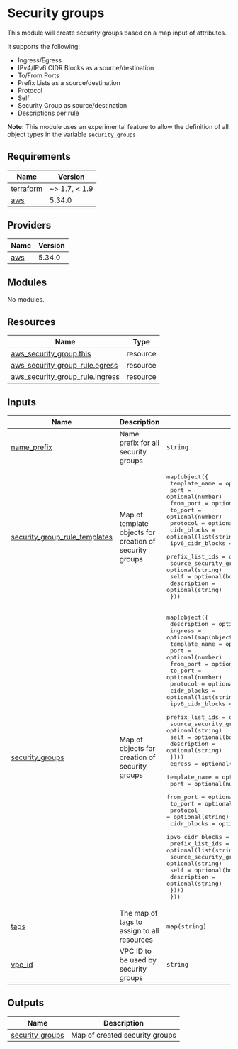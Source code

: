 # Security groups

This module will create security groups based on a map input of attributes.

It supports the following:

- Ingress/Egress
- IPv4/IPv6 CIDR Blocks as a source/destination
- To/From Ports
- Prefix Lists as a source/destination
- Protocol
- Self
- Security Group as source/destination
- Descriptions per rule

**Note:** This module uses an experimental feature to allow the definition of all object types in the variable `security_groups`

<!-- BEGINNING OF PRE-COMMIT-TERRAFORM DOCS HOOK -->
## Requirements

| Name | Version |
|------|---------|
| <a name="requirement_terraform"></a> [terraform](#requirement\_terraform) | ~> 1.7, < 1.9 |
| <a name="requirement_aws"></a> [aws](#requirement\_aws) | 5.34.0 |

## Providers

| Name | Version |
|------|---------|
| <a name="provider_aws"></a> [aws](#provider\_aws) | 5.34.0 |

## Modules

No modules.

## Resources

| Name | Type |
|------|------|
| [aws_security_group.this](https://registry.terraform.io/providers/hashicorp/aws/5.34.0/docs/resources/security_group) | resource |
| [aws_security_group_rule.egress](https://registry.terraform.io/providers/hashicorp/aws/5.34.0/docs/resources/security_group_rule) | resource |
| [aws_security_group_rule.ingress](https://registry.terraform.io/providers/hashicorp/aws/5.34.0/docs/resources/security_group_rule) | resource |

## Inputs

| Name | Description | Type | Default | Required |
|------|-------------|------|---------|:--------:|
| <a name="input_name_prefix"></a> [name\_prefix](#input\_name\_prefix) | Name prefix for all security groups | `string` | n/a | yes |
| <a name="input_security_group_rule_templates"></a> [security\_group\_rule\_templates](#input\_security\_group\_rule\_templates) | Map of template objects for creation of security groups | <pre>map(object({<br>    template_name            = optional(string)<br>    port                     = optional(number)<br>    from_port                = optional(number)<br>    to_port                  = optional(number)<br>    protocol                 = optional(string)<br>    cidr_blocks              = optional(list(string))<br>    ipv6_cidr_blocks         = optional(list(string))<br>    prefix_list_ids          = optional(list(string))<br>    source_security_group_id = optional(string)<br>    self                     = optional(bool)<br>    description              = optional(string)<br>  }))</pre> | `{}` | no |
| <a name="input_security_groups"></a> [security\_groups](#input\_security\_groups) | Map of objects for creation of security groups | <pre>map(object({<br>    description = optional(string)<br>    ingress = optional(map(object({<br>      template_name            = optional(string)<br>      port                     = optional(number)<br>      from_port                = optional(number)<br>      to_port                  = optional(number)<br>      protocol                 = optional(string)<br>      cidr_blocks              = optional(list(string))<br>      ipv6_cidr_blocks         = optional(list(string))<br>      prefix_list_ids          = optional(list(string))<br>      source_security_group_id = optional(string)<br>      self                     = optional(bool)<br>      description              = optional(string)<br>    })))<br>    egress = optional(map(object({<br>      template_name            = optional(string)<br>      port                     = optional(number)<br>      from_port                = optional(number)<br>      to_port                  = optional(number)<br>      protocol                 = optional(string)<br>      cidr_blocks              = optional(list(string))<br>      ipv6_cidr_blocks         = optional(list(string))<br>      prefix_list_ids          = optional(list(string))<br>      source_security_group_id = optional(string)<br>      self                     = optional(bool)<br>      description              = optional(string)<br>    })))<br>  }))</pre> | n/a | yes |
| <a name="input_tags"></a> [tags](#input\_tags) | The map of tags to assign to all resources | `map(string)` | `{}` | no |
| <a name="input_vpc_id"></a> [vpc\_id](#input\_vpc\_id) | VPC ID to be used by security groups | `string` | n/a | yes |

## Outputs

| Name | Description |
|------|-------------|
| <a name="output_security_groups"></a> [security\_groups](#output\_security\_groups) | Map of created security groups |
<!-- END OF PRE-COMMIT-TERRAFORM DOCS HOOK -->
